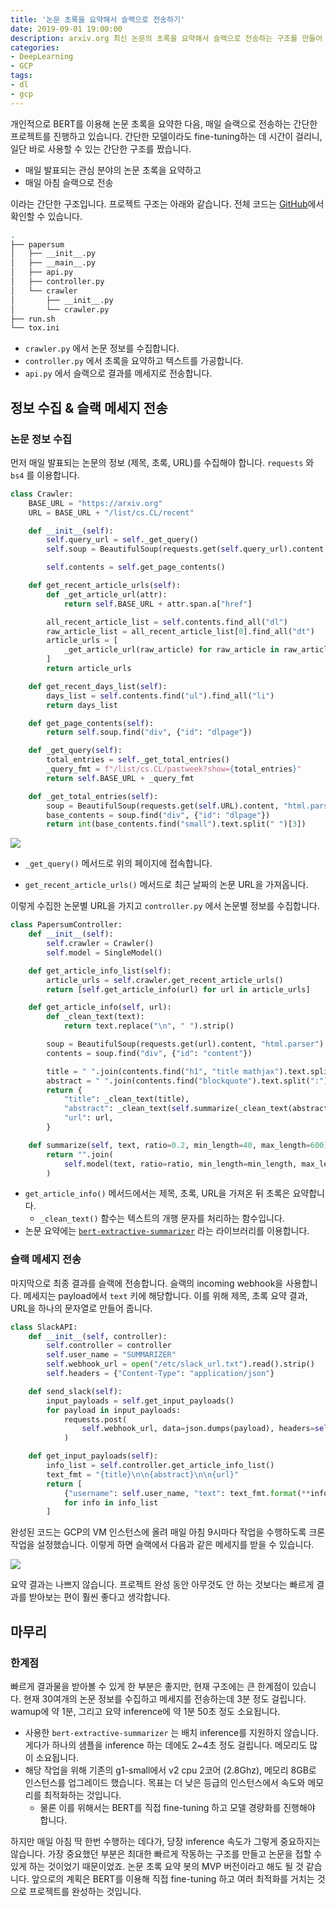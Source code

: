 ```yaml
---
title: '논문 초록을 요약해서 슬랙으로 전송하기'
date: 2019-09-01 19:00:00
description: arxiv.org 최신 논문의 초록을 요약해서 슬랙으로 전송하는 구조를 만들어 봅니다. 
categories:
- DeepLearning
- GCP
tags:
- dl
- gcp
---
```


개인적으로 BERT를 이용해 논문 초록을 요약한 다음, 매일 슬랙으로 전송하는 간단한 프로젝트를 진행하고 있습니다. 간단한 모델이라도 fine-tuning하는 데 시간이 걸리니, 일단 바로 사용할 수 있는 간단한 구조를 짰습니다.

- 매일 발표되는 관심 분야의 논문 초록을 요약하고
- 매일 아침 슬랙으로 전송

이라는 간단한 구조입니다. 프로젝트 구조는 아래와 같습니다. 전체 코드는 [GitHub](https://github.com/novdov/papersum)에서 확인할 수 있습니다.

```bash
.
├── papersum
│   ├── __init__.py
│   ├── __main__.py
│   ├── api.py
│   ├── controller.py
│   └── crawler
│       ├── __init__.py
│       └── crawler.py
├── run.sh
└── tox.ini
```

- `crawler.py` 에서 논문 정보를 수집합니다.
- `controller.py` 에서 초록을 요약하고 텍스트를 가공합니다.
- `api.py` 에서 슬랙으로 결과를 메세지로 전송합니다.



## 정보 수집 & 슬랙 메세지 전송

### 논문 정보 수집

먼저 매일 발표되는 논문의 정보 (제목, 초록, URL)를 수집해야 합니다. `requests` 와 `bs4` 를 이용합니다.

```python
class Crawler:
    BASE_URL = "https://arxiv.org"
    URL = BASE_URL + "/list/cs.CL/recent"

    def __init__(self):
        self.query_url = self._get_query()
        self.soup = BeautifulSoup(requests.get(self.query_url).content, "html.parser")

        self.contents = self.get_page_contents()

    def get_recent_article_urls(self):
        def _get_article_url(attr):
            return self.BASE_URL + attr.span.a["href"]

        all_recent_article_list = self.contents.find_all("dl")
        raw_article_list = all_recent_article_list[0].find_all("dt")
        article_urls = [
            _get_article_url(raw_article) for raw_article in raw_article_list
        ]
        return article_urls

    def get_recent_days_list(self):
        days_list = self.contents.find("ul").find_all("li")
        return days_list

    def get_page_contents(self):
        return self.soup.find("div", {"id": "dlpage"})

    def _get_query(self):
        total_entries = self._get_total_entries()
        _query_fmt = f"/list/cs.CL/pastweek?show={total_entries}"
        return self.BASE_URL + _query_fmt

    def _get_total_entries(self):
        soup = BeautifulSoup(requests.get(self.URL).content, "html.parser")
        base_contents = soup.find("div", {"id": "dlpage"})
        return int(base_contents.find("small").text.split(" ")[3])
```

![](https://drive.google.com/uc?id=1-endf_T6TAT2YtGhHIbgbmp3S91duGj-)

- `_get_query()` 메서드로 위의 페이지에 접속합니다.

- `get_recent_article_urls()` 메서드로 최근 날짜의 논문 URL을 가져옵니다.

이렇게 수집한 논문별 URL을 가지고 `controller.py` 에서 논문별 정보를 수집합니다.

```python
class PapersumController:
    def __init__(self):
        self.crawler = Crawler()
        self.model = SingleModel()

    def get_article_info_list(self):
        article_urls = self.crawler.get_recent_article_urls()
        return [self.get_article_info(url) for url in article_urls]

    def get_article_info(self, url):
        def _clean_text(text):
            return text.replace("\n", " ").strip()

        soup = BeautifulSoup(requests.get(url).content, "html.parser")
        contents = soup.find("div", {"id": "content"})

        title = " ".join(contents.find("h1", "title mathjax").text.split(":")[1:])
        abstract = " ".join(contents.find("blockquote").text.split(":")[1:])
        return {
            "title": _clean_text(title),
            "abstract": _clean_text(self.summarize(_clean_text(abstract))),
            "url": url,
        }

    def summarize(self, text, ratio=0.2, min_length=40, max_length=600):
        return "".join(
            self.model(text, ratio=ratio, min_length=min_length, max_length=max_length)
        )
```

- `get_article_info()` 메서드에서는 제목, 초록, URL을 가져온 뒤 초록은 요약합니다.
  - `_clean_text()` 함수는 텍스트의 개행 문자를 처리하는 함수입니다.
- 논문 요약에는 [`bert-extractive-summarizer`](https://github.com/dmmiller612/bert-extractive-summarizer)  라는 라이브러리를 이용합니다.



### 슬랙 메세지 전송

마지막으로 최종 결과를 슬랙에 전송합니다. 슬랙의 incoming webhook을 사용합니다. 메세지는 payload에서 `text` 키에 해당합니다. 이를 위해 제목, 초록 요약 결과, URL을 하나의 문자열로 만들어 줍니다.

```python
class SlackAPI:
    def __init__(self, controller):
        self.controller = controller
        self.user_name = "SUMMARIZER"
        self.webhook_url = open("/etc/slack_url.txt").read().strip()
        self.headers = {"Content-Type": "application/json"}

    def send_slack(self):
        input_payloads = self.get_input_payloads()
        for payload in input_payloads:
            requests.post(
                self.webhook_url, data=json.dumps(payload), headers=self.headers
            )

    def get_input_payloads(self):
        info_list = self.controller.get_article_info_list()
        text_fmt = "{title}\n\n{abstract}\n\n{url}"
        return [
            {"username": self.user_name, "text": text_fmt.format(**info)}
            for info in info_list
        ]
```

완성된 코드는 GCP의 VM 인스턴스에 올려 매일 아침 9시마다 작업을 수행하도록 크론 작업을 설정했습니다. 이렇게 하면 슬랙에서 다음과 같은 메세지를 받을 수 있습니다.

![](https://github.com/novdov/papersum/blob/master/example01.png?raw=true)

요약 결과는 나쁘지 않습니다. 프로젝트 완성 동안 아무것도 안 하는 것보다는 빠르게 결과를 받아보는 편이 훨씬 좋다고 생각합니다.



## 마무리

### 한계점

빠르게 결과물을 받아볼 수 있게 한 부분은 좋지만, 현재 구조에는 큰 한계점이 있습니다. 현재 30여개의 논문 정보를 수집하고 메세지를 전송하는데 3분 정도 걸립니다. wamup에 약 1분, 그리고 요약 inference에 약 1분 50초 정도 소요됩니다.

- 사용한 `bert-extractive-summarizer` 는 배치 inference를 지원하지 않습니다. 게다가 하나의 샘플을 inference 하는 데에도 2~4초 정도 걸립니다. 메모리도 많이 소요됩니다.
- 해당 작업을 위해 기존의 g1-small에서 v2 cpu 2코어 (2.8Ghz), 메모리 8GB로 인스턴스를 업그레이드 했습니다. 목표는 더 낮은 등급의 인스턴스에서 속도와 메모리를 최적화하는 것입니다.
  - 물론 이를 위해서는 BERT를 직접 fine-tuning 하고 모델 경량화를 진행해야 합니다.



하지만 매일 아침 딱 한번 수행하는 데다가, 당장 inference 속도가 그렇게 중요하지는 않습니다. 가장 중요했던 부분은 최대한 빠르게 작동하는 구조를 만들고 논문을 접할 수 있게 하는 것이었기 때문이었죠. 논문 초록 요약 봇의 MVP 버전이라고 해도 될 것 같습니다. 앞으로의 계획은 BERT를 이용해 직접 fine-tuning 하고 여러 최적화를 거치는 것으로 프로젝트를 완성하는 것입니다.